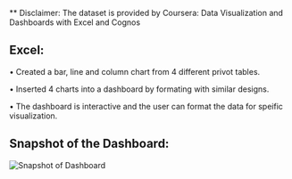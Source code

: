 ** Disclaimer: The dataset is provided by Coursera: Data Visualization and Dashboards with Excel and Cognos

## Excel:

• Created a bar, line and column chart from 4 different privot tables.

• Inserted 4 charts into a dashboard by formating with similar designs.

• The dashboard is interactive and the user can format the data for speific visualization.

## Snapshot of the Dashboard:

![Snapshot of Dashboard](https://user-images.githubusercontent.com/55895245/103471322-f482d400-4d4c-11eb-8ebd-a6185c3d4e6c.png)

